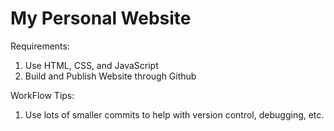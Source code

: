 # My Personal Website

Requirements: 
1. Use HTML, CSS, and JavaScript
2. Build and Publish Website through Github

WorkFlow Tips:
1. Use lots of smaller commits to help with version control, debugging, etc.


